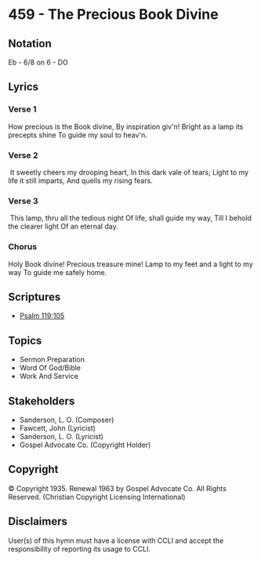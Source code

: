 # 459 - The Precious Book Divine

## Notation

Eb - 6/8 on 6 - DO

## Lyrics

### Verse 1

How precious is the Book divine, By inspiration giv'n! Bright as a lamp its precepts shine To guide my soul to heav'n.

### Verse 2

 It sweetly cheers my drooping heart, In this dark vale of tears; Light to my life it still imparts, And quells my rising fears.

### Verse 3

 This lamp, thru all the tedious night Of life, shall guide my way, Till I behold the clearer light Of an eternal day. 

### Chorus

Holy Book divine! Precious treasure mine! Lamp to my feet and a light to my way To guide me safely home.


## Scriptures

- [Psalm 119:105](https://www.biblegateway.com/passage/?search=Psalm%20119%3A105)

## Topics

- Sermon Preparation
- Word Of God/Bible
- Work And Service

## Stakeholders

- Sanderson, L. O. (Composer)
- Fawcett, John (Lyricist)
- Sanderson, L. O. (Lyricist)
- Gospel Advocate Co. (Copyright Holder)

## Copyright

© Copyright 1935. Renewal 1963 by Gospel Advocate Co. All Rights Reserved.
(Christian Copyright Licensing International)

## Disclaimers

User(s) of this hymn must have a license with CCLI and accept the responsibility of reporting its usage to CCLI.

